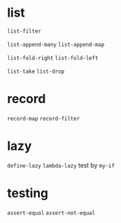 # list

`list-filter`

`list-append-many`
`list-append-map`

`list-fold-right`
`list-fold-left`

`list-take`
`list-drop`

# record

`record-map`
`record-filter`

# lazy

`define-lazy`
`lambda-lazy`
test by `my-if`

# testing

`assert-equal`
`assert-not-equal`
